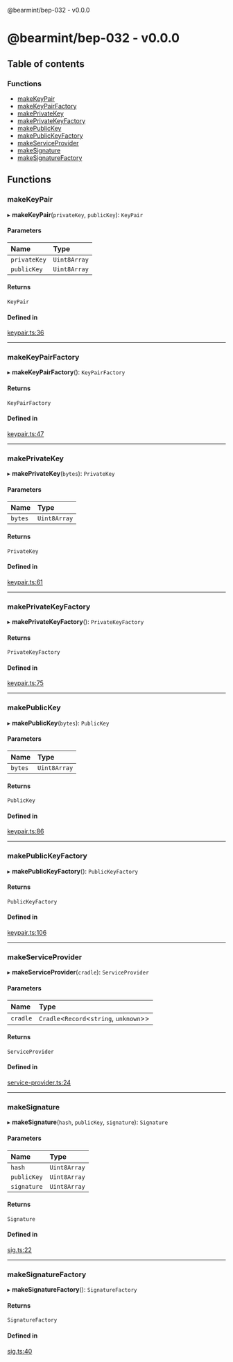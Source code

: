 @bearmint/bep-032 - v0.0.0

# @bearmint/bep-032 - v0.0.0

## Table of contents

### Functions

- [makeKeyPair](README.md#makekeypair)
- [makeKeyPairFactory](README.md#makekeypairfactory)
- [makePrivateKey](README.md#makeprivatekey)
- [makePrivateKeyFactory](README.md#makeprivatekeyfactory)
- [makePublicKey](README.md#makepublickey)
- [makePublicKeyFactory](README.md#makepublickeyfactory)
- [makeServiceProvider](README.md#makeserviceprovider)
- [makeSignature](README.md#makesignature)
- [makeSignatureFactory](README.md#makesignaturefactory)

## Functions

### makeKeyPair

▸ **makeKeyPair**(`privateKey`, `publicKey`): `KeyPair`

#### Parameters

| Name | Type |
| :------ | :------ |
| `privateKey` | `Uint8Array` |
| `publicKey` | `Uint8Array` |

#### Returns

`KeyPair`

#### Defined in

[keypair.ts:36](https://github.com/bearmint/bearmint/blob/main/packages/bep-032/source/keypair.ts#L36)

___

### makeKeyPairFactory

▸ **makeKeyPairFactory**(): `KeyPairFactory`

#### Returns

`KeyPairFactory`

#### Defined in

[keypair.ts:47](https://github.com/bearmint/bearmint/blob/main/packages/bep-032/source/keypair.ts#L47)

___

### makePrivateKey

▸ **makePrivateKey**(`bytes`): `PrivateKey`

#### Parameters

| Name | Type |
| :------ | :------ |
| `bytes` | `Uint8Array` |

#### Returns

`PrivateKey`

#### Defined in

[keypair.ts:61](https://github.com/bearmint/bearmint/blob/main/packages/bep-032/source/keypair.ts#L61)

___

### makePrivateKeyFactory

▸ **makePrivateKeyFactory**(): `PrivateKeyFactory`

#### Returns

`PrivateKeyFactory`

#### Defined in

[keypair.ts:75](https://github.com/bearmint/bearmint/blob/main/packages/bep-032/source/keypair.ts#L75)

___

### makePublicKey

▸ **makePublicKey**(`bytes`): `PublicKey`

#### Parameters

| Name | Type |
| :------ | :------ |
| `bytes` | `Uint8Array` |

#### Returns

`PublicKey`

#### Defined in

[keypair.ts:86](https://github.com/bearmint/bearmint/blob/main/packages/bep-032/source/keypair.ts#L86)

___

### makePublicKeyFactory

▸ **makePublicKeyFactory**(): `PublicKeyFactory`

#### Returns

`PublicKeyFactory`

#### Defined in

[keypair.ts:106](https://github.com/bearmint/bearmint/blob/main/packages/bep-032/source/keypair.ts#L106)

___

### makeServiceProvider

▸ **makeServiceProvider**(`cradle`): `ServiceProvider`

#### Parameters

| Name | Type |
| :------ | :------ |
| `cradle` | `Cradle`<`Record`<`string`, `unknown`\>\> |

#### Returns

`ServiceProvider`

#### Defined in

[service-provider.ts:24](https://github.com/bearmint/bearmint/blob/main/packages/bep-032/source/service-provider.ts#L24)

___

### makeSignature

▸ **makeSignature**(`hash`, `publicKey`, `signature`): `Signature`

#### Parameters

| Name | Type |
| :------ | :------ |
| `hash` | `Uint8Array` |
| `publicKey` | `Uint8Array` |
| `signature` | `Uint8Array` |

#### Returns

`Signature`

#### Defined in

[sig.ts:22](https://github.com/bearmint/bearmint/blob/main/packages/bep-032/source/sig.ts#L22)

___

### makeSignatureFactory

▸ **makeSignatureFactory**(): `SignatureFactory`

#### Returns

`SignatureFactory`

#### Defined in

[sig.ts:40](https://github.com/bearmint/bearmint/blob/main/packages/bep-032/source/sig.ts#L40)
